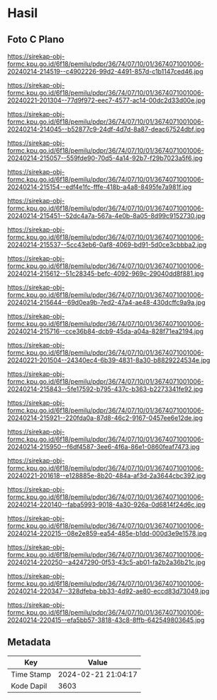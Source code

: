 # Hasil

## Foto C Plano

https://sirekap-obj-formc.kpu.go.id/6f18/pemilu/pdpr/36/74/07/10/01/3674071001006-20240214-214519--c4902226-99d2-4491-857d-c1b1147ced46.jpg

https://sirekap-obj-formc.kpu.go.id/6f18/pemilu/pdpr/36/74/07/10/01/3674071001006-20240221-201304--77d9f972-eec7-4577-ac14-00dc2d33d00e.jpg

https://sirekap-obj-formc.kpu.go.id/6f18/pemilu/pdpr/36/74/07/10/01/3674071001006-20240214-214045--b52877c9-24df-4d7d-8a87-deac67524dbf.jpg

https://sirekap-obj-formc.kpu.go.id/6f18/pemilu/pdpr/36/74/07/10/01/3674071001006-20240214-215057--559fde90-70d5-4a14-92b7-f29b7023a5f6.jpg

https://sirekap-obj-formc.kpu.go.id/6f18/pemilu/pdpr/36/74/07/10/01/3674071001006-20240214-215154--edf4e1fc-fffe-418b-a4a8-8495fe7a981f.jpg

https://sirekap-obj-formc.kpu.go.id/6f18/pemilu/pdpr/36/74/07/10/01/3674071001006-20240214-215451--52dc4a7a-567a-4e0b-8a05-8d99c9152730.jpg

https://sirekap-obj-formc.kpu.go.id/6f18/pemilu/pdpr/36/74/07/10/01/3674071001006-20240214-215537--5cc43eb6-0af8-4069-bd91-5d0ce3cbbba2.jpg

https://sirekap-obj-formc.kpu.go.id/6f18/pemilu/pdpr/36/74/07/10/01/3674071001006-20240214-215612--51c28345-befc-4092-969c-29040dd8f881.jpg

https://sirekap-obj-formc.kpu.go.id/6f18/pemilu/pdpr/36/74/07/10/01/3674071001006-20240214-215644--69d0ea9b-7ed2-47a4-ae48-430dcffc9a9a.jpg

https://sirekap-obj-formc.kpu.go.id/6f18/pemilu/pdpr/36/74/07/10/01/3674071001006-20240214-215716--cce36b84-dcb9-45da-a04a-828f71ea2194.jpg

https://sirekap-obj-formc.kpu.go.id/6f18/pemilu/pdpr/36/74/07/10/01/3674071001006-20240221-201504--24340ec4-6b39-4831-8a30-b8829224534e.jpg

https://sirekap-obj-formc.kpu.go.id/6f18/pemilu/pdpr/36/74/07/10/01/3674071001006-20240214-215843--5fe17592-b795-437c-b363-b2273341fe92.jpg

https://sirekap-obj-formc.kpu.go.id/6f18/pemilu/pdpr/36/74/07/10/01/3674071001006-20240214-215921--220fda0a-87d8-46c2-9167-0457ee6e12de.jpg

https://sirekap-obj-formc.kpu.go.id/6f18/pemilu/pdpr/36/74/07/10/01/3674071001006-20240214-215950--f6df4587-3ee6-4f6a-86e1-0860feaf7473.jpg

https://sirekap-obj-formc.kpu.go.id/6f18/pemilu/pdpr/36/74/07/10/01/3674071001006-20240221-201618--e128885e-8b20-484a-af3d-2a3644cbc392.jpg

https://sirekap-obj-formc.kpu.go.id/6f18/pemilu/pdpr/36/74/07/10/01/3674071001006-20240214-220140--faba5993-9018-4a30-926a-0d6814f24d6c.jpg

https://sirekap-obj-formc.kpu.go.id/6f18/pemilu/pdpr/36/74/07/10/01/3674071001006-20240214-220215--08e2e859-ea54-485e-b1dd-000d3e9e1578.jpg

https://sirekap-obj-formc.kpu.go.id/6f18/pemilu/pdpr/36/74/07/10/01/3674071001006-20240214-220250--a4247290-0f53-43c5-ab01-fa2b2a36b21c.jpg

https://sirekap-obj-formc.kpu.go.id/6f18/pemilu/pdpr/36/74/07/10/01/3674071001006-20240214-220347--328dfeba-bb33-4d92-ae80-eccd83d73049.jpg

https://sirekap-obj-formc.kpu.go.id/6f18/pemilu/pdpr/36/74/07/10/01/3674071001006-20240214-220415--efa5bb57-3818-43c8-8ffb-642549803645.jpg


## Metadata

| Key        | Value               |
| ---------- | ------------------- |
| Time Stamp | 2024-02-21 21:04:17 |
| Kode Dapil | 3603                |



